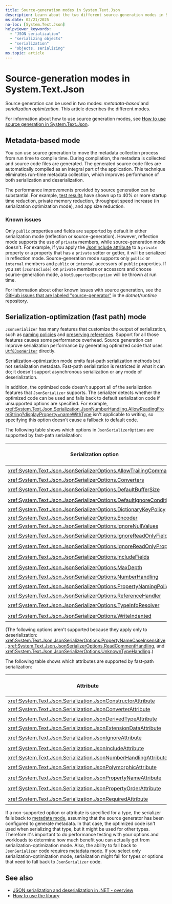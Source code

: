 ```yaml
---
title: Source-generation modes in System.Text.Json
description: Learn about the two different source-generation modes in System.Text.Json.
ms.date: 02/21/2025
no-loc: [System.Text.Json]
helpviewer_keywords:
  - "JSON serialization"
  - "serializing objects"
  - "serialization"
  - "objects, serializing"
ms.topic: article
---
```


# Source-generation modes in System.Text.Json

Source generation can be used in two modes: *metadata-based* and *serialization optimization*. This article describes the different modes.

For information about how to use source generation modes, see [How to use source generation in System.Text.Json](source-generation.md).

## Metadata-based mode

You can use source generation to move the metadata collection process from run time to compile time. During compilation, the metadata is collected and source code files are generated. The generated source code files are automatically compiled as an integral part of the application. This technique eliminates run-time metadata collection, which improves performance of both serialization and deserialization.

The performance improvements provided by source generation can be substantial. For example, [test results](https://devblogs.microsoft.com/dotnet/try-the-new-system-text-json-source-generator/#how-source-generation-provides-benefits) have shown up to 40% or more startup time reduction, private memory reduction, throughput speed increase (in serialization optimization mode), and app size reduction.

### Known issues

Only `public` properties and fields are supported by default in either serialization mode (reflection or source-generation). However, reflection mode supports the use of `private` members, while source-generation mode doesn't. For example, if you apply the [JsonInclude attribute](xref:System.Text.Json.Serialization.JsonIncludeAttribute) to a `private` property or a property that has a `private` setter or getter, it will be serialized in reflection mode. Source-generation mode supports only `public` or `internal` members and `public` or `internal` accessors of `public` properties. If you set `[JsonInclude]` on `private` members or accessors and choose source-generation mode, a `NotSupportedException` will be thrown at run time.

For information about other known issues with source generation, see the [GitHub issues that are labeled "source-generator"](https://github.com/dotnet/runtime/issues?q=is%3Aopen+is%3Aissue+label%3Aarea-System.Text.Json+label%3Asource-generator) in the *dotnet/runtime* repository.

## Serialization-optimization (fast path) mode

`JsonSerializer` has many features that customize the output of serialization, such as [naming policies](customize-properties.md#use-a-built-in-naming-policy) and [preserving references](preserve-references.md#preserve-references-and-handle-circular-references). Support for all those features causes some performance overhead. Source generation can improve serialization performance by generating optimized code that uses [`Utf8JsonWriter`](use-utf8jsonwriter.md) directly.

Serialization-optimization mode emits fast-path serialization methods but not serialization metadata. Fast-path serialization is restricted in what it can do; it doesn't support asynchronous serialization or any mode of deserialization.

In addition, the optimized code doesn't support all of the serialization features that `JsonSerializer` supports. The serializer detects whether the optimized code can be used and falls back to default serialization code if unsupported options are specified. For example, <xref:System.Text.Json.Serialization.JsonNumberHandling.AllowReadingFromString?displayProperty=nameWithType> isn't applicable to writing, so specifying this option doesn't cause a fallback to default code.

The following table shows which options in `JsonSerializerOptions` are supported by fast-path serialization:

| Serialization option                                                   | Supported for fast-path |
|------------------------------------------------------------------------|-------------------------|
| <xref:System.Text.Json.JsonSerializerOptions.AllowTrailingCommas>      | ✔️                      |
| <xref:System.Text.Json.JsonSerializerOptions.Converters>               | ❌                      |
| <xref:System.Text.Json.JsonSerializerOptions.DefaultBufferSize>        | ✔️                      |
| <xref:System.Text.Json.JsonSerializerOptions.DefaultIgnoreCondition>   | ✔️                      |
| <xref:System.Text.Json.JsonSerializerOptions.DictionaryKeyPolicy>      | ❌                      |
| <xref:System.Text.Json.JsonSerializerOptions.Encoder>                  | ❌                      |
| <xref:System.Text.Json.JsonSerializerOptions.IgnoreNullValues>         | ❌                      |
| <xref:System.Text.Json.JsonSerializerOptions.IgnoreReadOnlyFields>     | ✔️                      |
| <xref:System.Text.Json.JsonSerializerOptions.IgnoreReadOnlyProperties> | ✔️                      |
| <xref:System.Text.Json.JsonSerializerOptions.IncludeFields>            | ✔️                      |
| <xref:System.Text.Json.JsonSerializerOptions.MaxDepth>                 | ✔️                      |
| <xref:System.Text.Json.JsonSerializerOptions.NumberHandling>           | ❌                      |
| <xref:System.Text.Json.JsonSerializerOptions.PropertyNamingPolicy>     | ✔️                      |
| <xref:System.Text.Json.JsonSerializerOptions.ReferenceHandler>         | ❌                      |
| <xref:System.Text.Json.JsonSerializerOptions.TypeInfoResolver>         | ✔️                      |
| <xref:System.Text.Json.JsonSerializerOptions.WriteIndented>            | ✔️                      |

(The following options aren't supported because they apply only to *de*serialization: <xref:System.Text.Json.JsonSerializerOptions.PropertyNameCaseInsensitive>, <xref:System.Text.Json.JsonSerializerOptions.ReadCommentHandling>, and <xref:System.Text.Json.JsonSerializerOptions.UnknownTypeHandling>.)

The following table shows which attributes are supported by fast-path serialization:

| Attribute                                                         | Supported for fast-path |
|-------------------------------------------------------------------|-------------------------|
| <xref:System.Text.Json.Serialization.JsonConstructorAttribute>    | ❌                      |
| <xref:System.Text.Json.Serialization.JsonConverterAttribute>      | ❌                      |
| <xref:System.Text.Json.Serialization.JsonDerivedTypeAttribute>    | ✔️                      |
| <xref:System.Text.Json.Serialization.JsonExtensionDataAttribute>  | ❌                      |
| <xref:System.Text.Json.Serialization.JsonIgnoreAttribute>         | ✔️                      |
| <xref:System.Text.Json.Serialization.JsonIncludeAttribute>        | ✔️                      |
| <xref:System.Text.Json.Serialization.JsonNumberHandlingAttribute> | ❌                      |
| <xref:System.Text.Json.Serialization.JsonPolymorphicAttribute>    | ✔️                      |
| <xref:System.Text.Json.Serialization.JsonPropertyNameAttribute>   | ✔️                      |
| <xref:System.Text.Json.Serialization.JsonPropertyOrderAttribute>  | ✔️                      |
| <xref:System.Text.Json.Serialization.JsonRequiredAttribute>       | ✔️                      |

If a non-supported option or attribute is specified for a type, the serializer falls back to [metadata mode](#metadata-based-mode), assuming that the source generator has been configured to generate metadata. In that case, the optimized code isn't used when serializing that type, but it might be used for other types. Therefore it's important to do performance testing with your options and workloads to determine how much benefit you can actually get from serialization-optimization mode. Also, the ability to fall back to `JsonSerializer` code requires [metadata mode](#metadata-based-mode). If you select only serialization-optimization mode, serialization might fail for types or options that need to fall back to `JsonSerializer` code.

## See also

* [JSON serialization and deserialization in .NET - overview](overview.md)
* [How to use the library](how-to.md)
